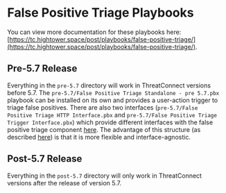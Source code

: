 # False Positive Triage Playbooks

You can view more documentation for these playbooks here: [https://tc.hightower.space/post/playbooks/false-positive-triage/](https://tc.hightower.space/post/playbooks/false-positive-triage/).

## Pre-5.7 Release

Everything in the `pre-5.7` directory will work in ThreatConnect versions before 5.7. The `pre-5.7/False Positive Triage Standalone - pre 5.7.pbx` playbook can be installed on its own and provides a user-action trigger to triage false positives. There are also two interfaces (`pre-5.7/False Positive Triage HTTP Interface.pbx` and `pre-5.7/False Positive Triage Trigger Interface.pbx`) which provide different interfaces with the false positive triage component [here](https://github.com/ThreatConnect-Inc/threatconnect-playbooks/tree/master/components/false-positive-triage). The advantage of this structure (as described [here](https://pb-constructs.hightower.space/playbooks/paradigms/structuring-playbook-systems)) is that it is more flexible and interface-agnostic.

## Post-5.7 Release

Everything in the `post-5.7` directory will only work in ThreatConnect versions after the release of version 5.7.
